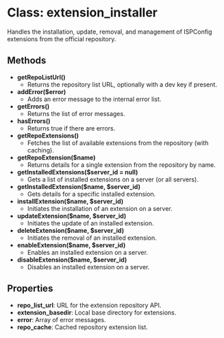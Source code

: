 # Class: extension_installer

Handles the installation, update, removal, and management of ISPConfig extensions from the official repository.

## Methods
- **getRepoListUrl()**
  - Returns the repository list URL, optionally with a dev key if present.
- **addError($error)**
  - Adds an error message to the internal error list.
- **getErrors()**
  - Returns the list of error messages.
- **hasErrors()**
  - Returns true if there are errors.
- **getRepoExtensions()**
  - Fetches the list of available extensions from the repository (with caching).
- **getRepoExtension($name)**
  - Returns details for a single extension from the repository by name.
- **getInstalledExtensions($server_id = null)**
  - Gets a list of installed extensions on a server (or all servers).
- **getInstalledExtension($name, $server_id)**
  - Gets details for a specific installed extension.
- **installExtension($name, $server_id)**
  - Initiates the installation of an extension on a server.
- **updateExtension($name, $server_id)**
  - Initiates the update of an installed extension.
- **deleteExtension($name, $server_id)**
  - Initiates the removal of an installed extension.
- **enableExtension($name, $server_id)**
  - Enables an installed extension on a server.
- **disableExtension($name, $server_id)**
  - Disables an installed extension on a server.

## Properties
- **repo_list_url**: URL for the extension repository API.
- **extension_basedir**: Local base directory for extensions.
- **error**: Array of error messages.
- **repo_cache**: Cached repository extension list.
